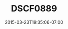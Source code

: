 ---
title: DSCF0889
date: 2015-03-23T19:35:06-07:00
draft: false
location: Washington
img_url: https://d17enza3bfujl8.cloudfront.net/DSCF0889.jpg
original_fn: ""
tags:
- Cle Elum, WA
- JD
- camping

---